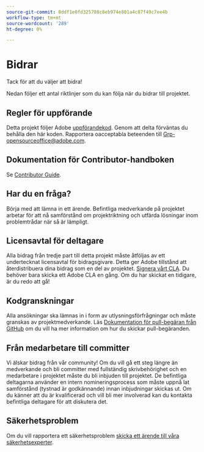 ```yaml
---
source-git-commit: 8ddf1e0fd325780c8eb974e801a4c87f49c7ee4b
workflow-type: tm+mt
source-wordcount: '289'
ht-degree: 0%

---
```

# Bidrar

Tack för att du väljer att bidra!

Nedan följer ett antal riktlinjer som du kan följa när du bidrar till projektet.

## Regler för uppförande

Detta projekt följer Adobe [uppförandekod](code-of-conduct.md). Genom att delta förväntas du behålla den här koden. Rapportera oacceptabla beteenden till
[Grp-opensourceoffice@adobe.com](mailto:Grp-opensourceoffice@adobe.com).

## Dokumentation för Contributor-handboken

Se [Contributor Guide](https://experienceleague.adobe.com/docs/contributor/contributor-guide/introduction.html).

## Har du en fråga?

Börja med att lämna in ett ärende. Befintliga medverkande på projektet arbetar för att nå samförstånd om projektriktning och utfärda lösningar inom problemtrådar när så är lämpligt.

## Licensavtal för deltagare

Alla bidrag från tredje part till detta projekt måste åtföljas av ett undertecknat licensavtal för bidragsgivare. Detta ger Adobe tillstånd att återdistribuera dina bidrag som en del av projektet. [Signera vårt CLA](https://opensource.adobe.com/cla.html). Du behöver bara skicka ett Adobe CLA en gång. Om du har skickat en tidigare, är du redo att gå!

## Kodgranskningar

Alla ansökningar ska lämnas in i form av utlysningsförfrågningar och måste granskas av projektmedverkande. Läs [Dokumentation för pull-begäran från GitHub](https://docs.github.com/en/pull-requests/collaborating-with-pull-requests/proposing-changes-to-your-work-with-pull-requests/about-pull-requests)
om du vill ha mer information om hur du skickar pull-begäranden.

<!--
Lastly, please follow the [pull request template](PULL_REQUEST_TEMPLATE.md) when
submitting a pull request!
-->

## Från medarbetare till committer

Vi älskar bidrag från vår community! Om du vill gå ett steg längre än medverkande och bli committer med fullständig skrivbehörighet och en medarbetare i projektet måste du bli inbjuden till projektet. De befintliga deltagarna använder en intern nomineringsprocess som måste uppnå lat samförstånd (tystnad är godkännande) innan inbjudningar skickas ut. Om du känner att du är kvalificerad och vill bli mer involverad kan du kontakta befintliga deltagare för att diskutera det.

## Säkerhetsproblem

Om du vill rapportera ett säkerhetsproblem [skicka ett ärende till våra säkerhetsexperter](https://helpx.adobe.com/security/alertus.html).
